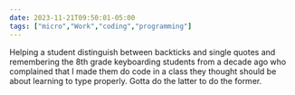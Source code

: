 ```yaml
---
date: 2023-11-21T09:50:01-05:00
tags: ["micro","Work","coding","programming"]
---
```

Helping a student distinguish between backticks and single quotes and remembering the 8th grade keyboarding students from a decade ago who complained that I made them do code in a class they thought should be about learning to type properly. Gotta do the latter to do the former.